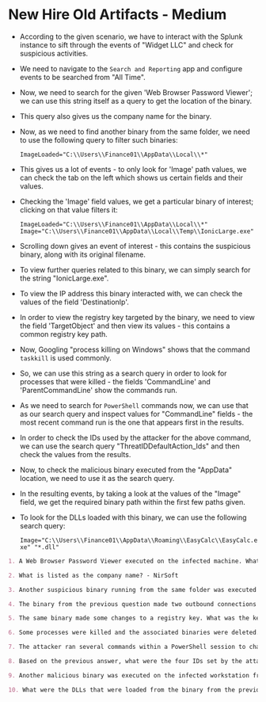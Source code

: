 # New Hire Old Artifacts - Medium

* According to the given scenario, we have to interact with the Splunk instance to sift through the events of "Widget LLC" and check for suspicious activities.

* We need to navigate to the ```Search and Reporting``` app and configure events to be searched from "All Time".

* Now, we need to search for the given 'Web Browser Password Viewer'; we can use this string itself as a query to get the location of the binary.

* This query also gives us the company name for the binary.

* Now, as we need to find another binary from the same folder, we need to use the following query to filter such binaries:

  ```ImageLoaded="C:\\Users\\Finance01\\AppData\\Local\\*"```

* This gives us a lot of events - to only look for 'Image' path values, we can check the tab on the left which shows us certain fields and their values.

* Checking the 'Image' field values, we get a particular binary of interest; clicking on that value filters it:

  ```ImageLoaded="C:\\Users\\Finance01\\AppData\\Local\\*" Image="C:\\Users\\Finance01\\AppData\\Local\\Temp\\IonicLarge.exe"```

* Scrolling down gives an event of interest - this contains the suspicious binary, along with its original filename.

* To view further queries related to this binary, we can simply search for the string "IonicLarge.exe".

* To view the IP address this binary interacted with, we can check the values of the field 'DestinationIp'.

* In order to view the registry key targeted by the binary, we need to view the field 'TargetObject' and then view its values - this contains a common registry key path.

* Now, Googling "process killing on Windows" shows that the command ```taskkill``` is used commonly.

* So, we can use this string as a search query in order to look for processes that were killed - the fields 'CommandLine' and 'ParentCommandLine' show the commands run.

* As we need to search for ```PowerShell``` commands now, we can use that as our search query and inspect values for "CommandLine" fields - the most recent command run is the one that appears first in the results.

* In order to check the IDs used by the attacker for the above command, we can use the search query "ThreatIDDefaultAction_Ids" and then check the values from the results.

* Now, to check the malicious binary executed from the "AppData" location, we need to use it as the search query.

* In the resulting events, by taking a look at the values of the "Image" field, we get the required binary path within the first few paths given.

* To look for the DLLs loaded with this binary, we can use the following search query:

  ```Image="C:\\Users\\Finance01\\AppData\\Roaming\\EasyCalc\\EasyCalc.exe" "*.dll"```

```markdown
1. A Web Browser Password Viewer executed on the infected machine. What is the name of the binary? - C:\Users\FINANC~1\AppData\Local\Temp\11111.exe

2. What is listed as the company name? - NirSoft

3. Another suspicious binary running from the same folder was executed on the workstation. What was the name of the binary? What is listed as its original filename? - IonicLarge.exe,PalitExplorer.exe

4. The binary from the previous question made two outbound connections to a malicious IP address. What was the IP address. - 2[.]56[.]59[.]42

5. The same binary made some changes to a registry key. What was the key path? - HKLM\SOFTWARE\Policies\Microsoft\Windows Defender

6. Some processes were killed and the associated binaries were deleted. What were the names of the two binaries? - phcIAmLJMAIMSa9j9MpgJo1m.exe,WvmIOrcfsuILdX6SNwIRmGOJ.exe

7. The attacker ran several commands within a PowerShell session to change the behaviour of Windows Defender. What was the last command executed in the series of similar commands? - powershell WMIC /NAMESPACE:\\root\Microsoft\Windows\Defender PATH MSFT_MpPreference call Add ThreatIDDefaultAction_Ids=2147735503 ThreatIDDefaultAction_Actions=6 Force=True

8. Based on the previous answer, what were the four IDs set by the attacker? - 2147735503,2147737010,2147737007,2147737394

9. Another malicious binary was executed on the infected workstation from another AppData location. What was the full path to the binary? - C:\Users\Finance01\AppData\Roaming\EasyCalc\EasyCalc.exe

10. What were the DLLs that were loaded from the binary from the previous question? - ffmpeg.dll,nw.dll,nw_elf.dll
```
